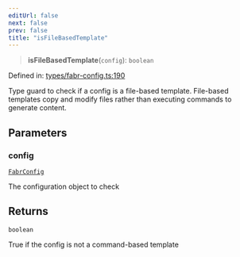 ```yaml
---
editUrl: false
next: false
prev: false
title: "isFileBasedTemplate"
---
```


> **isFileBasedTemplate**(`config`): `boolean`

Defined in: [types/fabr-config.ts:190](https://github.com/yashjawale/fabr/blob/2175f836f52904c60bea5117c14ee0416e76bd93/src/types/fabr-config.ts#L190)

Type guard to check if a config is a file-based template.
File-based templates copy and modify files rather than executing commands to generate content.

## Parameters

### config

[`FabrConfig`](/fabr/docs/api/types/fabr-config/interfaces/fabrconfig/)

The configuration object to check

## Returns

`boolean`

True if the config is not a command-based template
